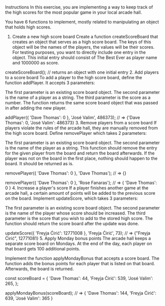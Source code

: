 Instructions
In this exercise, you are implementing a way to keep track of the high scores for the most popular game in your local arcade hall.

You have 6 functions to implement, mostly related to manipulating an object that holds high scores.

1. Create a new high score board
Create a function createScoreBoard that creates an object that serves as a high score board. The keys of this object will be the names of the players, the values will be their scores. For testing purposes, you want to directly include one entry in the object. This initial entry should consist of The Best Ever as player name and 1000000 as score.

createScoreBoard();
// returns an object with one initial entry
2. Add players to a score board
To add a player to the high score board, define the function addPlayer. It accepts 3 parameters:

The first parameter is an existing score board object.
The second parameter is the name of a player as a string.
The third parameter is the score as a number.
The function returns the same score board object that was passed in after adding the new player.

addPlayer({ 'Dave Thomas': 0 }, 'José Valim', 486373);
// => {'Dave Thomas': 0, 'José Valim': 486373}
3. Remove players from a score board
If players violate the rules of the arcade hall, they are manually removed from the high score board. Define removePlayer which takes 2 parameters:

The first parameter is an existing score board object.
The second parameter is the name of the player as a string.
This function should remove the entry for the given player from the board and return the board afterwards. If the player was not on the board in the first place, nothing should happen to the board. It should be returned as is.

removePlayer({ 'Dave Thomas': 0 }, 'Dave Thomas');
// => {}

removePlayer({ 'Dave Thomas': 0 }, 'Rose Fanaras');
// => { 'Dave Thomas': 0 }
4. Increase a player's score
If a player finishes another game at the arcade hall, a certain amount of points will be added to the previous score on the board. Implement updateScore, which takes 3 parameters:

The first parameter is an existing score board object.
The second parameter is the name of the player whose score should be increased.
The third parameter is the score that you wish to add to the stored high score.
The function should return the score board after the update was done.

updateScore({ 'Freyja Ćirić': 12771008 }, 'Freyja Ćirić', 73);
// => {"Freyja Ćirić", 12771081}
5. Apply Monday bonus points
The arcade hall keeps a separate score board on Mondays. At the end of the day, each player on that board gets 100 additional points.

Implement the function applyMondayBonus that accepts a score board. The function adds the bonus points for each player that is listed on that board. Afterwards, the board is returned.

const scoreBoard = {
  'Dave Thomas': 44,
  'Freyja Ćirić': 539,
  'José Valim': 265,
};

applyMondayBonus(scoreBoard);
// => { 'Dave Thomas': 144, 'Freyja Ćirić': 639, 'José Valim': 365 }